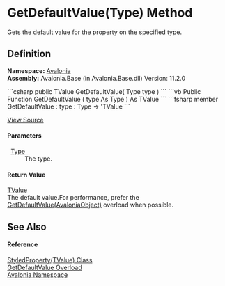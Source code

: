 # GetDefaultValue(Type) Method


Gets the default value for the property on the specified type.



## Definition
**Namespace:** <a href="N_Avalonia">Avalonia</a>  
**Assembly:** Avalonia.Base (in Avalonia.Base.dll) Version: 11.2.0

<Tabs groupId="api-code-preview">
<TabItem value="csharp" label="C#">
```csharp
public TValue GetDefaultValue(
	Type type
)
```
</TabItem>
<TabItem value="vb" label="VB">
```vb
Public Function GetDefaultValue ( 
	type As Type
) As TValue
```
</TabItem>
<TabItem value="fsharp" label="F#">
```fsharp
member GetDefaultValue : 
        type : Type -> 'TValue 
```
</TabItem>
</Tabs>



<a href="https://github.com/AvaloniaUI/Avalonia/tree/master/src/Avalonia.Base/StyledProperty.cs#L97" title="View the source code">View Source</a>



#### Parameters
<dl><dt>  <a href="https://learn.microsoft.com/dotnet/api/system.type" target="_blank" rel="noopener noreferrer">Type</a></dt><dd>The type.</dd></dl>

#### Return Value
<a href="T_Avalonia_StyledProperty_1">TValue</a>  
The default value.For performance, prefer the <a href="M_Avalonia_StyledProperty_1_GetDefaultValue">GetDefaultValue(AvaloniaObject)</a> overload when possible.

## See Also


#### Reference
<a href="T_Avalonia_StyledProperty_1">StyledProperty(TValue) Class</a>  
<a href="Overload_Avalonia_StyledProperty_1_GetDefaultValue">GetDefaultValue Overload</a>  
<a href="N_Avalonia">Avalonia Namespace</a>  

